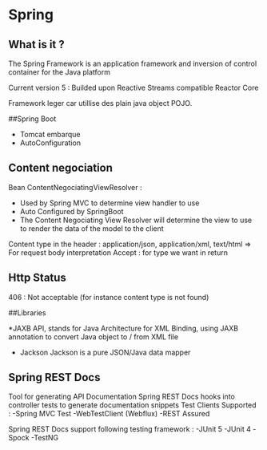 # Spring 

## What is it ?

The Spring Framework is an application framework and inversion of control container for the Java platform

Current version 5 : Builded upon Reactive Streams compatible Reactor Core


Framework leger car utillise des plain java object POJO.


##Spring Boot
- Tomcat embarque
- AutoConfiguration


## Content negociation
Bean ContentNegociatingViewResolver :

 - Used by Spring MVC to determine view handler to use
 - Auto Configured by SpringBoot
 - The Content Negociating View Resolver will determine the view to use to render the data of the model
   to the client
   
   
Content type in the header : application/json, application/xml, text/html => For request body interpretation
Accept : for type we want in return






## Http Status
406 : Not acceptable (for instance content type is not found)



##Libraries

*JAXB API, stands for Java Architecture for XML Binding, 
using JAXB annotation to convert Java object to / from XML file

* Jackson Jackson is a pure JSON/Java data mapper 



## Spring REST Docs
Tool for generating API Documentation
Spring REST Docs hooks into controller tests to generate documentation snippets
Test Clients Supported :
 -Spring MVC Test
 -WebTestClient (Webflux)
 -REST Assured
 
 
Spring REST Docs support following testing framework :
 -JUnit 5
 -JUnit 4
 -Spock
 -TestNG